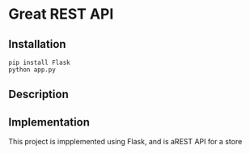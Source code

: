 # Great REST API

## Installation

```
pip install Flask
python app.py
```

## Description

## Implementation

This project is impplemented using Flask, and is aREST API for a store
